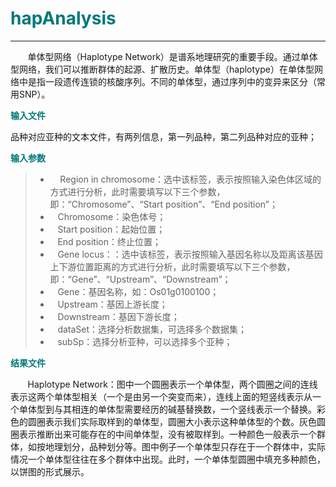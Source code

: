 # <font color="#007979">hapAnalysis</font>

---

&#160; &#160; &#160; &#160;单体型网络（Haplotype Network）是谱系地理研究的重要手段。通过单体型网络，我们可以推断群体的起源、扩散历史。单体型（haplotype）在单体型网络中是指一段遗传连锁的核酸序列。不同的单体型，通过序列中的变异来区分（常用SNP）。

**<font color="#007979">输入文件</font>**

品种对应亚种的文本文件，有两列信息，第一列品种，第二列品种对应的亚种；

**<font color="#007979">输入参数</font>**

> * &#160; &#160; Region in chromosome：选中该标签，表示按照输入染色体区域的方式进行分析，此时需要填写以下三个参数，即：“Chromosome”、“Start position”、“End position”；
> * &#160; &#160;<label id='chromsome'>Chromosome：</label>染色体号；
> * &#160; &#160;<label id='start'>Start position：</label>起始位置；
> * &#160; &#160;<label id='end'>End position：</label>终止位置；
> * &#160; &#160;Gene locus：：选中该标签，表示按照输入基因名称以及距离该基因上下游位置距离的方式进行分析，此时需要填写以下三个参数，即：“Gene”、“Upstream”、“Downstream”；
> * &#160; &#160;<label id='gene'>Gene：</label>基因名称，如：Os01g0100100；
> * &#160; &#160;<label id='upstream'>Upstream：</label>基因上游长度；
> * &#160; &#160;<label id='downstream'>Downstream：</label>基因下游长度；
> * &#160; &#160;<label id='dataset'>dataSet：</label>选择分析数据集，可选择多个数据集；
> * &#160; &#160;<label id='subSp'>subSp：</label>选择分析亚种，可以选择多个亚种；


**<font color="#007979">结果文件</font>**

&#160; &#160; &#160; &#160;Haplotype Network：图中一个圆圈表示一个单体型，两个圆圈之间的连线表示这两个单体型相关（一个是由另一个突变而来），连线上面的短竖线表示从一个单体型到与其相连的单体型需要经历的碱基替换数，一个竖线表示一个替换。彩色的圆圈表示我们实际取样到的单体型，圆圈大小表示这种单体型的个数。灰色圆圈表示推断出来可能存在的中间单体型，没有被取样到。一种颜色一般表示一个群体，如按地理划分，品种划分等。图中例子一个单体型只存在于一个群体中，实际情况一个单体型往往在多个群体中出现。此时，一个单体型圆圈中填充多种颜色，以饼图的形式展示。
